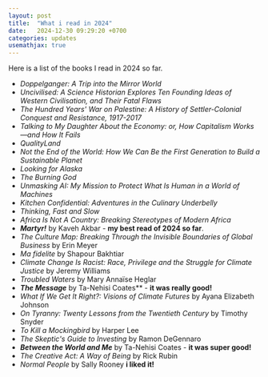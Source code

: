 ```yaml
---
layout: post
title:  "What i read in 2024"
date:   2024-12-30 09:29:20 +0700
categories: updates
usemathjax: true
---
```


Here is a list of the books I read in 2024 so far.

- *Doppelganger: A Trip into the Mirror World*
- *Uncivilised: A Science Historian Explores Ten Founding Ideas of Western Civilisation, and Their Fatal Flaws*
- *The Hundred Years' War on Palestine: A History of Settler-Colonial Conquest and Resistance, 1917-2017*
- *Talking to My Daughter About the Economy: or, How Capitalism Works—and How It Fails*
- *QualityLand*
- *Not the End of the World: How We Can Be the First Generation to Build a Sustainable Planet*
- *Looking for Alaska*
- *The Burning God*
- *Unmasking AI: My Mission to Protect What Is Human in a World of Machines*
- *Kitchen Confidential: Adventures in the Culinary Underbelly*
- *Thinking, Fast and Slow*
- *Africa Is Not A Country: Breaking Stereotypes of Modern Africa*
- ***Martyr!*** by Kaveh Akbar - **my best read of 2024 so far**.
- *The Culture Map: Breaking Through the Invisible Boundaries of Global Business* by Erin Meyer
- *Ma fidelite* by Shapour Bakhtiar
- *Climate Change Is Racist: Race, Privilege and the Struggle for Climate Justice* by Jeremy Williams
- *Troubled Waters* by Mary Annaïse Heglar
- ***The Message*** by Ta-Nehisi Coates** - **it was really good!**
- *What If We Get It Right?: Visions of Climate Futures* by Ayana Elizabeth Johnson
- *On Tyranny: Twenty Lessons from the Twentieth Century* by Timothy Snyder
- *To Kill a Mockingbird* by Harper Lee
- *The Skeptic's Guide to Investing* by Ramon DeGennaro
- ***Between the World and Me*** by Ta-Nehisi Coates  - **it was super good!**
- *The Creative Act: A Way of Being* by Rick Rubin
- *Normal People* by Sally Rooney **i liked it!**
